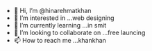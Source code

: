 - 👋 Hi, I’m @hinarehmatkhan
- 👀 I’m interested in ...web designing
- 🌱 I’m currently learning ...in smit
- 💞️ I’m looking to collaborate on ...free launcing
- 📫 How to reach me ...khankhan

<!---
hinarehmatkhan/hinarehmatkhan is a ✨ special ✨ repository because its `README.md` (this file) appears on your GitHub profile.
You can click the Preview link to take a look at your changes.
--->
